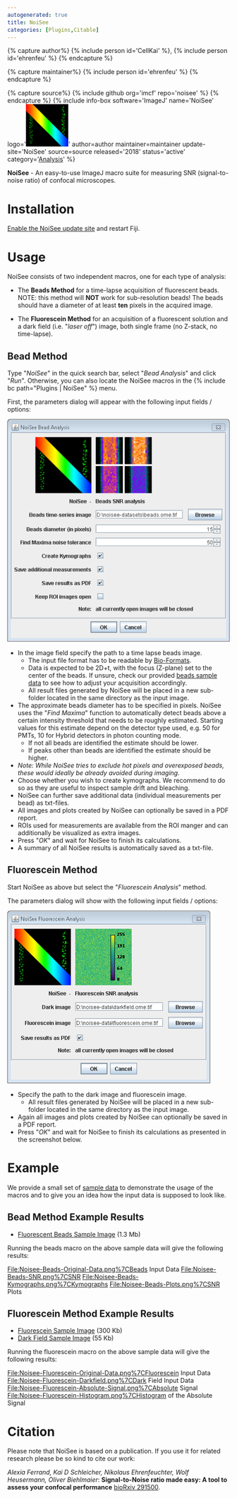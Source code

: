 ```yaml
---
autogenerated: true
title: NoiSee
categories: [Plugins,Citable]
---
```



{% capture author%}
{% include person id='CellKai' %}, {% include person id='ehrenfeu' %}
{% endcapture %}

{% capture maintainer%}
{% include person id='ehrenfeu' %}
{% endcapture %}

{% capture source%}
{% include github org='imcf' repo='noisee' %}
{% endcapture %}
{% include info-box software='ImageJ' name='NoiSee' logo='<img src="/media/noisee-logo.png" width="96"/>' author=author maintainer=maintainer update-site='NoiSee' source=source released='2018' status='active' category='[Analysis](Category_Analysis)' %}

**NoiSee** - An easy-to-use ImageJ macro suite for measuring SNR (signal-to-noise ratio) of confocal microscopes.

# Installation

[Enable the NoiSee update site](/update-sites/following) and restart Fiji.

# Usage

NoiSee consists of two independent macros, one for each type of analysis:

-   The **Beads Method** for a time-lapse acquisition of fluorescent beads. NOTE: this method will **NOT** work for sub-resolution beads! The beads should have a diameter of at least **ten** pixels in the acquired image.

<!-- -->

-   The **Fluorescein Method** for an acquisition of a fluorescent solution and a dark field (i.e. "*laser off*") image, both single frame (no Z-stack, no time-lapse).

## Bead Method

Type "*NoiSee*" in the quick search bar, select "*Bead Analysis*" and click "*Run*". Otherwise, you can also locate the NoiSee macros in the {% include bc path="Plugins | NoiSee" %} menu.

First, the parameters dialog will appear with the following input fields / options:

![](/media/noisee-dialog-beads.png)

-   In the image field specify the path to a time lapse beads image.
    -   The input file format has to be readable by [Bio-Formats](/formats/bio-formats).
    -   Data is expected to be 2D+t, with the focus (Z-plane) set to the center of the beads. If unsure, check our provided [beads sample data](https://sites.imagej.net/NoiSee/samples/beads.ome.tif) to see how to adjust your acquisition accordingly.
    -   All result files generated by NoiSee will be placed in a new sub-folder located in the same directory as the input image.
-   The approximate beads diameter has to be specified in pixels. NoiSee uses the "*Find Maxima*" function to automatically detect beads above a certain intensity threshold that needs to be roughly estimated. Starting values for this estimate depend on the detector type used, e.g. 50 for PMTs, 10 for Hybrid detectors in photon counting mode.
    -   If not all beads are identified the estimate should be lower.
    -   If peaks other than beads are identified the estimate should be higher.
-   *Note: While NoiSee tries to exclude hot pixels and overexposed beads, these would ideally be already avoided during imaging.*
-   Choose whether you wish to create kymographs. We recommend to do so as they are useful to inspect sample drift and bleaching.
-   NoiSee can further save additional data (individual measurements per bead) as txt-files.
-   All images and plots created by NoiSee can optionally be saved in a PDF report.
-   ROIs used for measurements are available from the ROI manger and can additionally be visualized as extra images.
-   Press "*OK*" and wait for NoiSee to finish its calculations.
-   A summary of all NoiSee results is automatically saved as a txt-file.

## Fluorescein Method

Start NoiSee as above but select the "*Fluorescein Analysis*" method.

The parameters dialog will show with the following input fields / options:

![](/media/noisee-dialog-fluorescein.png)

-   Specify the path to the dark image and fluorescein image.
    -   All result files generated by NoiSee will be placed in a new sub-folder located in the same directory as the input image.
-   Again all images and plots created by NoiSee can optionally be saved in a PDF report.
-   Press "*OK*" and wait for NoiSee to finish its calculations as presented in the screenshot below.

# Example

We provide a small set of [sample data](https://sites.imagej.net/NoiSee/samples/) to demonstrate the usage of the macros and to give you an idea how the input data is supposed to look like.

## Bead Method Example Results

-   [Fluorescent Beads Sample Image](https://sites.imagej.net/NoiSee/samples/beads.ome.tif) (1.3 Mb)

Running the beads macro on the above sample data will give the following results:

<File:Noisee-Beads-Original-Data.png%7CBeads> Input Data <File:Noisee-Beads-SNR.png%7CSNR> <File:Noisee-Beads-Kymographs.png%7CKymographs> <File:Noisee-Beads-Plots.png%7CSNR> Plots

## Fluorescein Method Example Results

-   [Fluorescein Sample Image](https://sites.imagej.net/NoiSee/samples/fluorescein.ome.tif) (300 Kb)
-   [Dark Field Sample Image](https://sites.imagej.net/NoiSee/samples/darkfield.ome.tif) (55 Kb)

Running the fluorescein macro on the above sample data will give the following results:

<File:Noisee-Fluorescein-Original-Data.png%7CFluorescein> Input Data <File:Noisee-Fluorescein-Darkfield.png%7CDark> Field Input Data <File:Noisee-Fluorescein-Absolute-Signal.png%7CAbsolute> Signal <File:Noisee-Fluorescein-Histogram.png%7CHistogram> of the Absolute Signal

# Citation

Please note that NoiSee is based on a publication. If you use it for related research please be so kind to cite our work:

*Alexia Ferrand, Kai D Schleicher, Nikolaus Ehrenfeuchter, Wolf Heusermann, Oliver Biehlmaier*: **Signal-to-Noise ratio made easy: A tool to assess your confocal performance** [bioRxiv 291500](https://doi.org/10.1101/291500).

 
